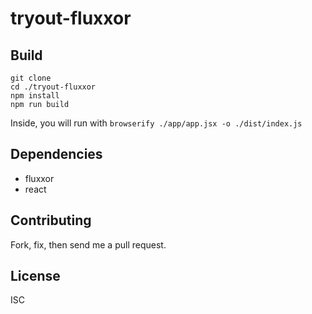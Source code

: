 # tryout-fluxxor

## Build

```shell
git clone
cd ./tryout-fluxxor
npm install
npm run build
```
Inside, you will run with `browserify ./app/app.jsx -o ./dist/index.js`

## Dependencies

- fluxxor
- react

## Contributing

Fork, fix, then send me a pull request.

## License

ISC